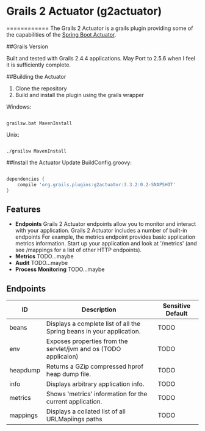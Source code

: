 # Grails 2 Actuator (g2actuator)
============
The Grails 2 Actuator is a grails plugin providing some of the capabilities of the [Spring Boot Actuator](https://docs.spring.io/spring-boot/docs/current/reference/html/production-ready.html).

##Grails Version

Built and tested with Grails 2.4.4 applications. May Port to 2.5.6 when I feel it is sufficiently complete.

##Building the Actuator

 1. Clone the repository
 1. Build and install the plugin using the grails wrapper
 
 Windows:
 ```
 
grailsw.bat MavenInstall

```
Unix: 
 ```
 
./grailsw MavenInstall

```

##Install the Actuator
Update BuildConfig.groovy:
```groovy

dependencies {
    compile 'org.grails.plugins:g2actuator:3.3.2:0.2-SNAPSHOT'
}

```


## Features

 * **Endpoints** Grails 2 Actuator endpoints allow you to monitor and interact with your application. Grails 2 Actuator includes a number 
of built-in endpoints For example, the metrics endpoint provides basic application metrics information. Start up your 
application and look at '/metrics' (and see /mappings for a list of other HTTP endpoints).
 * **Metrics** TODO...maybe
 * **Audit** TODO...maybe
 * **Process Monitoring** TODO...maybe
 
## Endpoints
| ID            | Description                                                                | Sensitive Default |
| ------------- | -------------------------------------------------------------------------- | ----------------- |
| beans         | Displays a complete list of all the Spring beans in your application.      | TODO              |
| env           | Exposes properties from the servlet/jvm and os   (TODO applicaion)         | TODO              |
| heapdump      | Returns a GZip compressed hprof heap dump file.                            | TODO              |
| info          | Displays arbitrary application info.                                       | TODO              |
| metrics       | Shows 'metrics' information for the current application.                   | TODO              |
| mappings      | Displays a collated list of all URLMapiings paths                          | TODO              |
